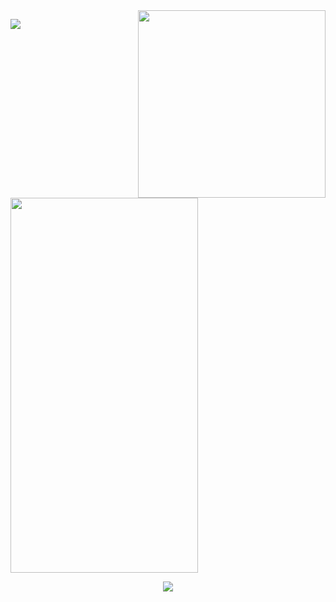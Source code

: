 <img  align="right" src="https://github-readme-stats.vercel.app/api/top-langs/?username=MrAbdelaziz&theme=dracula&title_color=07ddf4&text_color=fff" width="300"/>

<p align="left">
<img  src="https://github-readme-stats.vercel.app/api?username=MrAbdelaziz&show_icons=true&bg_color=30,282a36,282a36&title_color=07ddf4&text_color=fff&icon_color=07ddf4">
<img  src="mychar.gif" width="300" height="600" /> 
</p>


<p align="center">
<img src="https://visitor-badge.laobi.icu/badge?page_id=MrAbdelaziz" id="counter">
</p>
